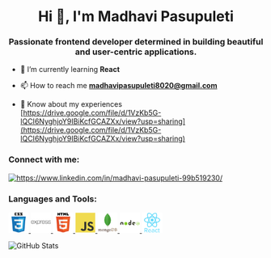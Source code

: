  <h1 align="center">Hi 👋, I'm Madhavi Pasupuleti</h1>
<h3 align="center">Passionate frontend developer determined in building beautiful and user-centric applications.</h3>

- 🌱 I’m currently learning **React**

- 📫 How to reach me **madhavipasupuleti8020@gmail.com**

- 📄 Know about my experiences [https://drive.google.com/file/d/1VzKb5G-lQCI6NyghjoY9IBiKcfGCAZXx/view?usp=sharing](https://drive.google.com/file/d/1VzKb5G-lQCI6NyghjoY9IBiKcfGCAZXx/view?usp=sharing)

<h3 align="left">Connect with me:</h3>
<p align="left">
<a href="https://www.linkedin.com/in/madhavi-pasupuleti-99b519230/" target="blank"><img align="center" src="https://raw.githubusercontent.com/rahuldkjain/github-profile-readme-generator/master/src/images/icons/Social/linked-in-alt.svg" alt="https://www.linkedin.com/in/madhavi-pasupuleti-99b519230/" height="30" width="40" /></a>
</p>

<h3 align="left">Languages and Tools:</h3>
<p align="left"> <a href="https://www.w3schools.com/css/" target="_blank" rel="noreferrer"> <img src="https://raw.githubusercontent.com/devicons/devicon/master/icons/css3/css3-original-wordmark.svg" alt="css3" width="40" height="40"/> </a> <a href="https://expressjs.com" target="_blank" rel="noreferrer"> <img src="https://raw.githubusercontent.com/devicons/devicon/master/icons/express/express-original-wordmark.svg" alt="express" width="40" height="40"/> </a> <a href="https://www.w3.org/html/" target="_blank" rel="noreferrer"> <img src="https://raw.githubusercontent.com/devicons/devicon/master/icons/html5/html5-original-wordmark.svg" alt="html5" width="40" height="40"/> </a> <a href="https://developer.mozilla.org/en-US/docs/Web/JavaScript" target="_blank" rel="noreferrer"> <img src="https://raw.githubusercontent.com/devicons/devicon/master/icons/javascript/javascript-original.svg" alt="javascript" width="40" height="40"/> </a> <a href="https://www.mongodb.com/" target="_blank" rel="noreferrer"> <img src="https://raw.githubusercontent.com/devicons/devicon/master/icons/mongodb/mongodb-original-wordmark.svg" alt="mongodb" width="40" height="40"/> </a> <a href="https://nodejs.org" target="_blank" rel="noreferrer"> <img src="https://raw.githubusercontent.com/devicons/devicon/master/icons/nodejs/nodejs-original-wordmark.svg" alt="nodejs" width="40" height="40"/> </a> <a href="https://reactjs.org/" target="_blank" rel="noreferrer"> <img src="https://raw.githubusercontent.com/devicons/devicon/master/icons/react/react-original-wordmark.svg" alt="react" width="40" height="40"/> </a> </p>

![GitHub Stats](https://github-readme-stats.vercel.app/api?username=madhavi-pasupuleti)
